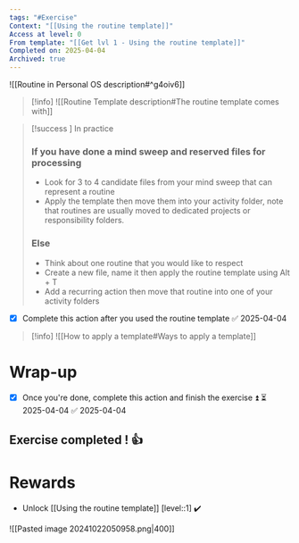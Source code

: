 ```yaml
---
tags: "#Exercise"
Context: "[[Using the routine template]]"
Access at level: 0
From template: "[[Get lvl 1 - Using the routine template]]"
Completed on: 2025-04-04
Archived: true
---
```



![[Routine in Personal OS description#^g4oiv6]]

> [!info] 
>![[Routine Template description#The routine template comes with]]

> [!success ] In practice
> ### If you have done a mind sweep and reserved files for processing 
> - Look for 3 to 4 candidate files from your mind sweep that can represent a routine
> - Apply the template then move them into your activity folder, note that routines are usually moved to dedicated projects or responsibility folders. 
> ### Else
> - Think about one routine that you would like to respect
> - Create a new file, name it then apply the routine template using Alt + T
> - Add a recurring action then move that routine into one of your activity folders

- [x] Complete this action after you used the routine template ✅ 2025-04-04

> [!info]
> ![[How to apply a template#Ways to apply a template]]

# Wrap-up

- [x] Once you're done, complete this action and finish the exercise ⏫ ⏳ 2025-04-04 ✅ 2025-04-04

## Exercise completed ! 👍 

# Rewards

- Unlock [[Using the routine template]] [level::1] ✔️

![[Pasted image 20241022050958.png|400]]

